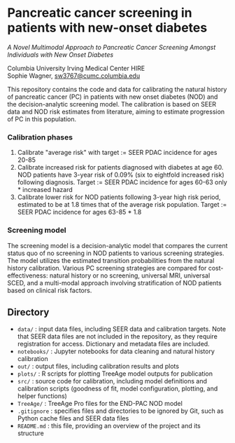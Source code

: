 #  Pancreatic cancer screening in patients with new-onset diabetes

_A Novel Multimodal Approach to Pancreatic Cancer Screening Amongst Individuals with New Onset Diabetes_


Columbia University Irving Medical Center HIRE<br>
Sophie Wagner, sw3767@cumc.columbia.edu<br>

This repository contains the code and data for calibrating the natural history of pancreatic cancer (PC) in patients with new onset diabetes (NOD) and the decision-analytic screening model. The calibration is based on SEER data and NOD risk estimates from literature, aiming to estimate progression of PC in this population. 

### Calibration phases
1. Calibrate "average risk" with target := SEER PDAC incidence for ages 20-85
2. Calibrate increased risk for patients diagnosed with diabetes at age 60. NOD patients have 3-year risk of 0.09% (six to eightfold increased risk) following diagnosis. Target := SEER PDAC incidence for ages 60-63 only * increased hazard
3. Calibrate lower risk for NOD patients following 3-year high risk period, estimated to be at 1.8 times that of the average risk population. Target := SEER PDAC incidence for ages 63-85 * 1.8

### Screening model
The screening model is a decision-analytic model that compares the current status quo of no screening in NOD patients to various screening strategies. The model utilizes the estimated transition probabilities from the natural history calibration. Various PC screening strategies are compared for cost-effectiveness: natural history or no screening, universal MRI, universal SCED, and a multi-modal approach involving stratification of NOD patients based on clinical risk factors. 

## Directory
- `data/` : input data files, including SEER data and calibration targets. Note that SEER data files are not included in the repository, as they require registration for access. Dictionary and metadata files are included.
- `notebooks/` : Jupyter notebooks for data cleaning and natural history calibration
- `out/` : output files, including calibration results and plots
- `plots/` : R scripts for plotting TreeAge model outputs for publication
- `src/` : source code for calibration, including model definitions and calibration scripts (goodness of fit, model configuration, plotting, and helper functions)
- `TreeAge/` : TreeAge Pro files for the END-PAC NOD model
- `.gitignore` : specifies files and directories to be ignored by Git, such as Python cache files and SEER data files 
- `README.md` : this file, providing an overview of the project and its structure
